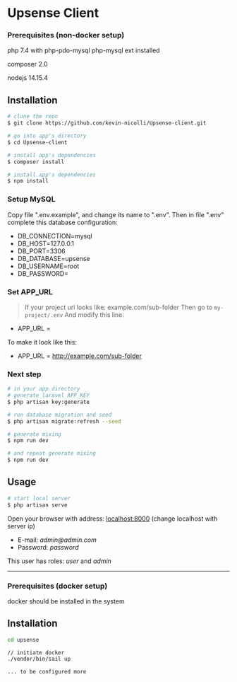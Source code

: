 # Upsense Client

### Prerequisites (non-docker setup)
php 7.4 with php-pdo-mysql php-mysql ext installed

composer 2.0

nodejs 14.15.4

## Installation

``` bash
# clone the repo
$ git clone https://github.com/kevin-nicolli/Upsense-client.git

# go into app's directory
$ cd Upsense-client

# install app's dependencies
$ composer install

# install app's dependencies
$ npm install

```

### Setup MySQL

Copy file ".env.example", and change its name to ".env".
Then in file ".env" complete this database configuration:
* DB_CONNECTION=mysql
* DB_HOST=127.0.0.1
* DB_PORT=3306
* DB_DATABASE=upsense
* DB_USERNAME=root
* DB_PASSWORD=

### Set APP_URL

> If your project url looks like: example.com/sub-folder 
Then go to `my-project/.env`
And modify this line:

* APP_URL = 

To make it look like this:

* APP_URL = http://example.com/sub-folder


### Next step

``` bash
# in your app directory
# generate laravel APP_KEY
$ php artisan key:generate

# run database migration and seed
$ php artisan migrate:refresh --seed

# generate mixing
$ npm run dev

# and repeat generate mixing
$ npm run dev
```

## Usage

``` bash
# start local server
$ php artisan serve
```

Open your browser with address: [localhost:8000](localhost:8000) (change localhost with server ip)  

* E-mail: _admin@admin.com_
* Password: _password_

This user has roles: _user_ and _admin_

--- 


### Prerequisites (docker setup)
docker should be installed in the system

## Installation

``` bash
cd upsense

// initiate docker
./vendor/bin/sail up

... to be configured more

```
